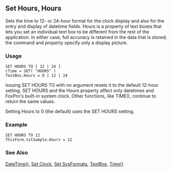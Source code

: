 ## Set Hours, Hours

Sets the time to 12- or 24-hour format for the clock display and also for the entry and display of datetime fields. Hours is a property of text boxes that lets you set an individual text box to be different from the rest of the application. In either case, full accuracy is retained in the data that is stored; the command and property specify only a display picture.

### Usage

```foxpro
SET HOURS TO [ 12 | 24 ]
cTime = SET( "HOURS" )
TextBox.Hours = 0 | 12 | 24
```

Issuing SET HOURS TO with no argument resets it to the default 12-hour setting. SET HOURS and the Hours property affect only datetimes and FoxPro's built-in system clock. Other functions, like TIME(), continue to return the same values.

Setting Hours to 0 (the default) uses the SET HOURS setting.

### Example

```foxpro
SET HOURS TO 12
ThisForm.txtSample.Hours = 12
```
### See Also

[DateTime()](s4g031.md), [Set Clock](s4g130.md), [Set SysFormats](s4g692.md), [TextBox](s4g548.md), [Time()](s4g031.md)